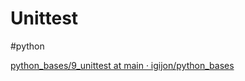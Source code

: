 # Unittest

#python 


[python_bases/9_unittest at main · igijon/python_bases](https://github.com/igijon/python_bases/tree/main/9_unittest)